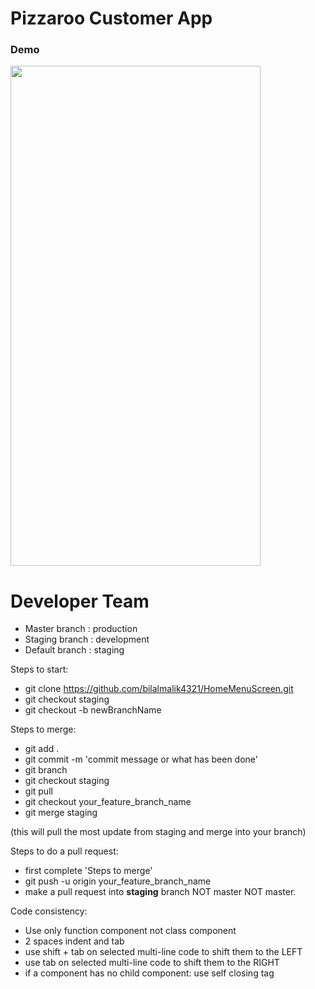 # Pizzaroo Customer App

### Demo

<img src="https://github.com/bilalmalik4321/Pizzaroo-Customer-App/blob/master/Demo.gif" width="400" height="800" />

# Developer Team
- Master branch : production
- Staging branch : development
- Default branch : staging 

Steps to start:

- git clone https://github.com/bilalmalik4321/HomeMenuScreen.git
- git checkout staging
- git checkout -b newBranchName


Steps to merge:

- git add .
- git commit -m 'commit message or what has been done'
- git branch
- git checkout staging 
- git pull
- git checkout your_feature_branch_name
- git merge staging

(this will pull the most update from staging and merge into your branch)

Steps to do a pull request:

- first complete 'Steps to merge'
- git push -u origin your_feature_branch_name
- make a pull request into **staging** branch NOT master NOT master. 

Code consistency:

- Use only function component not class component
- 2 spaces indent and tab
- use shift + tab on selected multi-line code to shift them to the LEFT
- use tab on selected multi-line code to shift them to the RIGHT
- if a component has no child component: use self closing tag

